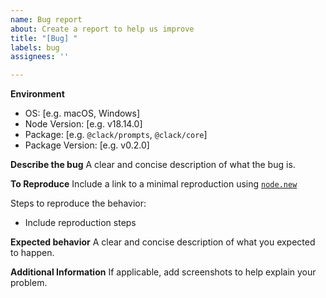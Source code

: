 ```yaml
---
name: Bug report
about: Create a report to help us improve
title: "[Bug] "
labels: bug
assignees: ''

---
```


**Environment**
 - OS: [e.g. macOS, Windows]
 - Node Version: [e.g. v18.14.0]
 - Package: [e.g. `@clack/prompts`, `@clack/core`]
 - Package Version: [e.g. v0.2.0]

**Describe the bug**
A clear and concise description of what the bug is.

**To Reproduce**
Include a link to a minimal reproduction using [`node.new`](https://node.new/)

Steps to reproduce the behavior:
- Include reproduction steps

**Expected behavior**
A clear and concise description of what you expected to happen.

**Additional Information**
If applicable, add screenshots to help explain your problem.
